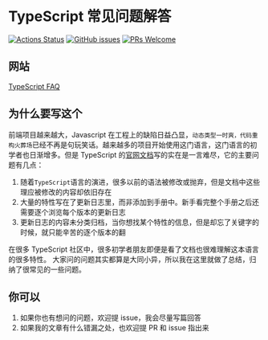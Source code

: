 # TypeScript 常见问题解答

[![Actions Status](https://github.com/xiaoboost/typescript-tutorial/workflows/Github%20Pages/badge.svg)](https://github.com/xiaoboost/typescript-tutorial/actions)
[![GitHub issues](https://img.shields.io/github/issues/xiaoboost/typescript-tutorial.svg?style=flat-square)](https://github.com/xiaoboost/typescript-tutorial/issues)
[![PRs Welcome](https://img.shields.io/badge/PRs-welcome-brightgreen.svg?style=flat-square)](http://makeapullrequest.com)

## 网站

[TypeScript FAQ](https://xiaoboost.github.io/typescript-tutorial/)

## 为什么要写这个

前端项目越来越大，Javascript 在工程上的缺陷日益凸显，`动态类型一时爽，代码重构火葬场`已经不再是句玩笑话。越来越多的项目开始使用这门语言，这门语言的初学者也日渐增多。但是 TypeScript 的[官网文档](https://www.typescriptlang.org/docs/handbook/basic-types.html)写的实在是一言难尽，它的主要问题有几点：

1. 随着`TypeScript`语言的演进，很多以前的语法被修改或抛弃，但是文档中这些理应被修改的内容却依旧存在
2. 大量的特性写在了更新日志里，而非添加到手册中。新手看完整个手册之后还需要逐个浏览每个版本的更新日志
3. 更新日志的内容未分类归档，当你想找某个特性的信息，但是却忘了关键字的时候，就只能辛苦的逐个版本的翻

在很多 TypeScript 社区中，很多初学者朋友即便是看了文档也很难理解这本语言的很多特性。
大家问的问题其实都算是大同小异，所以我在这里就做了总结，归纳了很常见的一些问题。

## 你可以

1. 如果你也有想问的问题，欢迎提 issue，我会尽量写篇回答
2. 如果我的文章有什么错漏之处，也欢迎提 PR 和 issue 指出来
